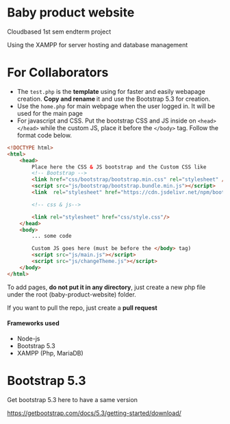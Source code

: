 
# Baby product website
Cloudbased 1st sem endterm project

Using the XAMPP for server hosting and database management

# For Collaborators
- The <code>test.php</code> is the <strong>template</strong> using for faster and easily webapage creation. <strong>Copy and rename </strong> it and use the Bootstrap 5.3 for creation.
- Use the <code>home.php</code> for main webpage when the user logged in. It will be used for the main page
- For javascript and CSS. Put the bootstrap CSS and JS inside on ``<head></head>``  while the custom JS, place it before the ``</body>`` tag. Follow the format code below.

```html
<!DOCTYPE html>
<html>
	<head>
		Place here the CSS & JS bootstrap and the Custom CSS like
		<!-- Bootstrap -->
		<link href="css/bootstrap/bootstrap.min.css" rel="stylesheet" />
		<script src="js/bootstrap/bootstrap.bundle.min.js"></script>
		<link  rel="stylesheet" href="https://cdn.jsdelivr.net/npm/bootstrap-icons@1.10.3/font/bootstrap-icons.css">

		<!-- css & js-->

		<link rel="stylesheet" href="css/style.css"/>
	</head>
	<body>
		... some code

		Custom JS goes here (must be before the </body> tag)
		<script src="js/main.js"></script>
		<script src="js/changeTheme.js"></script>
	</body>
</html>
```

To add pages, <strong>do not put it in any directory</strong>, just create a new php file under the root (baby-product-website) folder.

If you want to pull the repo, just create a **pull request**

#### Frameworks used
 - Node-js
 - Bootstrap 5.3
 - XAMPP (Php, MariaDB)

# Bootstrap 5.3
Get bootstrap 5.3 here to have a same version

https://getbootstrap.com/docs/5.3/getting-started/download/
